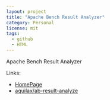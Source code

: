```yaml
---
layout: project
title: "Apache Bench Result Analyzer"
category: Personal
license: mit
tags:
  - github
  - HTML
---
```


Apache Bench Result Analyzer

Links:

* [HomePage](https://ab-result-analyse.avtobiografia.com/)
* [aquilax/ab-result-analyze](https://github.com/aquilax/ab-result-analyze)
